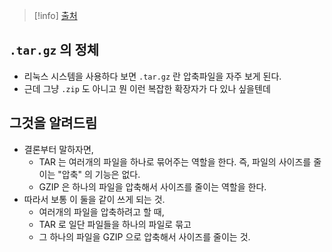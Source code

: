> [!info] [출처](https://www.tutorialspoint.com/difference-between-gzip-and-tar)

## `.tar.gz` 의 정체

- 리눅스 시스템을 사용하다 보면 `.tar.gz` 란 압축파일을 자주 보게 된다.
- 근데 그냥 `.zip` 도 아니고 뭔 이런 복잡한 확장자가 다 있나 싶을텐데

## 그것을 알려드림

- 결론부터 말하자면,
	- TAR 는 여러개의 파일을 하나로 묶어주는 역할을 한다. 즉, 파일의 사이즈를 줄이는 "압축" 의 기능은 없다.
	- GZIP 은 하나의 파일을 압축해서 사이즈를 줄이는 역할을 한다.
- 따라서 보통 이 둘을 같이 쓰게 되는 것.
	- 여러개의 파일을 압축하려고 할 때,
	- TAR 로 일단 파일들을 하나의 파일로 묶고
	- 그 하나의 파일을 GZIP 으로 압축해서 사이즈를 줄이는 것.